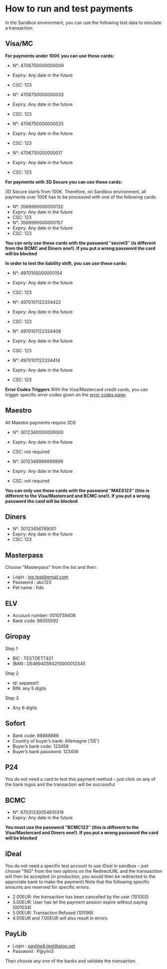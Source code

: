 # How to run and test payments

In the Sandbox environment, you can use the following test data to simulate a transaction:

## Visa/MC
**For payments under 100€ you can use these cards:**

* N°: 4706750000000009
* Expiry: Any date in the future
* CSC: 123

* N°: 4706750000000033
* Expiry: Any date in the future
* CSC: 123

* N°: 4706750000000025
* Expiry: Any date in the future
* CSC: 123

* N°: 4706750000000017
* Expiry: Any date in the future
* CSC: 123

**For payments with 3D Secure you can use these cards:**

3D Secure starts from 100€. Therefore, on Sandbox environment, all payments over 100€ has to be processed with one of the following cards:

* N°: 3569990000000132
* Expiry: Any date in the future
* CSC: 123
* N°: 3569990000000157
* Expiry: Any date in the future
* CSC: 123

**You can only use these cards with the password ″secret3″ (is different from the BCMC and Diners one!). If you put a wrong password the card will be blocked**

**In order to test the liability shift, you can use these cards:**

* N°: 4970100000000154
* Expiry: Any date in the future
* CSC: 123

* N°: 4970101122334422
* Expiry: Any date in the future
* CSC: 123

* N°: 4970101122334406
* Expiry: Any date in the future
* CSC: 123

* N°: 4970101122334414
* Expiry: Any date in the future
* CSC: 123

**Error Codes Triggers**
With the Visa/Mastercard credit cards, you can trigger specific error codes given on the [error codes page](/guide/errors).

## Maestro
All Maestro payments require 3DS
* N°: 3012340000000000
* Expiry: Any date in the future
* CSC: not required

* N°: 3012349999999999
* Expiry: Any date in the future
* CSC: not required

**You can only use these cards with the password ″MAES123″ (this is different to the Visa/Mastercard and BCMC one!). If you put a wrong password the card will be blocked**

## Diners
* N°: 30123456789001
* Expiry: Any date in the future
* CSC: 123

## Masterpass
Choose "Masterpass" from the list and then:
* Login : joe.test@email.com
* Password : abc123
* Pet name : fido

## ELV
* Account number: 0010739408
* Bank code: 86055592

## Giropay
Step 1
* BIC : TESTDETT421
* IBAN : DE46940594210000012345

Step 2
* Id: sepatest1
* BIN: any 5 digits

Step 3
* Any 6 digits

## Sofort
* Bank code: 88888888
* Country of buyer’s bank:  Allemagne (‘DE’)
* Buyer’s bank code: 123456
* Buyer’s bank password: 123456

## P24
You do not need a card to test this payment method – just click on any of the bank logos and the transaction will be successful

## BCMC
* N°: 67031330054610319
* Expiry: Any date in the future

**You must use the password ″BCMC123″ (this is different to the Visa/Mastercard and Diners one!). If you put a wrong password the card will be blocked**

## iDeal
You do not need a specific test account to use iDeal in sandbox – just choose "ING" from the two options on the RedirectURL and the transasction will then be accepted (in production, you would then be redirected to the approriate bank to make the payment)
Note that the following specific amounts are reserved for specific errors:
* 2.00EUR: the transaction has been cancelled by the user (101002)
* 3.00EUR: User has let the payment session expire without paying (001034)
* 5.00EUR: Transaction Refused (101199)
* 4.00EUR and 7.00EUR will also result in errors

## PayLib
* Login : payline6.test@atos.net
* Password : P@ylin3

Then choose any one of the banks and validate the transaction.
